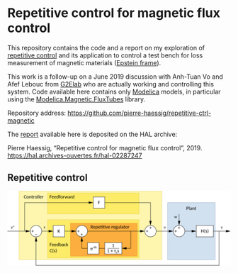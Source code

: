# Repetitive control for magnetic flux control

This repository contains the code and a report on my exploration of
[repetitive control](https://en.wikipedia.org/wiki/Repetitive_control)
and its application to control a test bench for loss measurement of magnetic materials
([Epstein frame](https://en.wikipedia.org/wiki/Epstein_frame)).

This work is a follow-up on a June 2019 discussion with Anh-Tuan Vo and Afef Lebouc
from [G2Elab](http://www.g2elab.grenoble-inp.fr/en)
who are actually working and controlling this system.
Code available here contains only [Modelica](https://www.modelica.org/) models,
in particular using the
[Modelica.Magnetic.FluxTubes](https://build.openmodelica.org/Documentation/Modelica.Magnetic.FluxTubes.html) library.

Repository address: https://github.com/pierre-haessig/repetitive-ctrl-magnetic

The [report](Repetitive%20control%20for%20magnetic%20test.pdf) available here is deposited on the HAL archive:

Pierre Haessig, “Repetitive control for magnetic flux control”, 2019.
https://hal.archives-ouvertes.fr/hal-02287247

## Repetitive control

![repetitive control block diagram](figures/repetitive_ctrl_diag.png)
